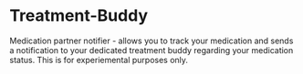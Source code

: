 # Treatment-Buddy
Medication partner notifier - allows you to track your medication and sends a notification to your dedicated treatment buddy regarding your medication status. This is for experiemental purposes only.
